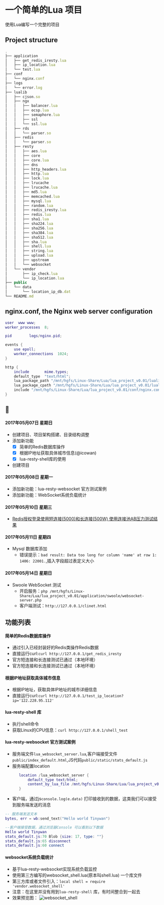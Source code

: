 # 一个简单的Lua 项目
使用Lua编写一个完整的项目

##  Project structure
```javascript
.
├── application
│   ├── get_redis_iresty.lua
│   ├── ip_location.lua
│   └── test.lua
├── conf
│   └── nginx.conf
├── logs
│   └── error.log
├── lualib
│   ├── cjson.so
│   ├── ngx
│   │   ├── balancer.lua
│   │   ├── ocsp.lua
│   │   ├── semaphore.lua
│   │   ├── ssl
│   │   └── ssl.lua
│   ├── rds
│   │   └── parser.so
│   ├── redis
│   │   └── parser.so
│   ├── resty
│   │   ├── aes.lua
│   │   ├── core
│   │   ├── core.lua
│   │   ├── dns
│   │   ├── http_headers.lua
│   │   ├── http.lua
│   │   ├── lock.lua
│   │   ├── lrucache
│   │   ├── lrucache.lua
│   │   ├── md5.lua
│   │   ├── memcached.lua
│   │   ├── mysql.lua
│   │   ├── random.lua
│   │   ├── redis_iresty.lua
│   │   ├── redis.lua
│   │   ├── sha1.lua
│   │   ├── sha224.lua
│   │   ├── sha256.lua
│   │   ├── sha384.lua
│   │   ├── sha512.lua
│   │   ├── sha.lua
│   │   ├── shell.lua
│   │   ├── string.lua
│   │   ├── upload.lua
│   │   ├── upstream
│   │   └── websocket
│   └── vendor
│       ├── ip_check.lua
│       └── ip_location.lua
├── public
│   └── data
│       └── location_ip_db.dat
└── README.md
```
## nginx.conf, the Nginx web server configuration

```lua
user  www www;
worker_processes  8;

pid        logs/nginx.pid;

events {
    use epoll;
    worker_connections  1024;
}

http {
    include       mime.types;
    default_type  "text/html";
    lua_package_path "/mnt/hgfs/Linux-Share/Lua/lua_project_v0.01/lualib/?.lua;;";   
    lua_package_cpath "/mnt/hgfs/Linux-Share/Lua/lua_project_v0.01/lualib/?.so;;";  
    include "/mnt/hgfs/Linux-Share/Lua/lua_project_v0.01/conf/nginx.conf";
}
```
##  :date:
####    2017年05月07日 星期日 
+   创建项目、项目架构搭建、目录结构调整
+   添加新功能
    - [x] 简单的Redis数据库操作 
    - [x] 根据IP地址获取具体城市信息(@icowan)
    - [x] lua-resty-shell库的使用
+   创建项目
####    2017年05月08日 星期一
+   添加新功能：lua-resty-websocket 官方测试案例
+   添加新功能：WebSocket系统负载统计
####    2017年05月10日 星期三
+   [Redis授权登录使用短连接(5000)和长连接(500W) 使用连接池AB压力测试结果](http://www.cnblogs.com/tinywan/p/6838630.html)        
####    2017年05月11日 星期四
+   Mysql 数据库添加
    +   错误提示：`bad result: Data too long for column 'name' at row 1: 1406: 22001.`,插入字段超过表定义大小
####    2017年05月14日 星期日
+   Swoole WebSocket 测试
    +   开启服务：`php /mnt/hgfs/Linux-Share/Lua/lua_project_v0.01/application/swoole/websocket-server.php`
    +   客户端测试：`http://127.0.0.1/clinet.html`

## 功能列表
####    简单的Redis数据库操作  
+   通过引入已经封装好的Redis类操作Redis数据
+   直接运行curl:`curl http://127.0.0.1/get_redis_iresty`
+   官方短连接和长连接测试已通过（本地环境）
+   官方短连接和长连接测试已通过（本地环境）
####    根据IP地址获取具体城市信息
+   根据IP地址，获取具体IP地址的城市详细信息
+   直接运行curl:`curl http://127.0.0.1/test_ip_location?ip='122.228.95.112'`
####    lua-resty-shell 库
+   执行shell命令
+   获取Linux的CPU信息：`curl http://127.0.0.1/shell_test`   
####    lua-resty-websocket 官方测试案例
+   服务端文件`lua_websocket_server.lua`,客户端接受文件`public/index_default.html`,JS代码`public/static/stats_default.js`
+   服务端配置location
    ```lua
       location /lua_websocket_server {
           default_type text/html;
           content_by_lua_file /mnt/hgfs/Linux-Share/Lua/lua_project_v0.01/application/lua_websocket_server.lua;
       }
    ```
+   客户端，通过js`console.log(e.data)` 打印接收到的数据，这类我们可以接受到服务端发送的消息
   ```lua
   -- 服务端发送文本
   bytes, err = wb:send_text("Hello world Tinywan")
   
   --客户端接受数据，通过浏览器Console 可以看到以下数据
   Hello world Tinywan
   stats_default.js:70 Blob {size: 17, type: ""}
   stats_default.js:65 disconnect
   stats_default.js:60 connect
   ```
####    websocket系统负载统计
+   基于lua-resty-websocket实现系统负载监控
+   使用第三方编写的websocket_shell.lua(原本叫shell.lua) 一个库文件
+   第三方库或者文件引入：`local shell = require 'vendor.websocket_shell'`
+   注意：在这里并没有用到`lua-resty-shell` 库，有时间整合到一起去 
+   效果预览图：
    ![websocket_shell](https://github.com/Tinywan/lua_project_v0.01/blob/master/public/images/github/WebSocket_shell.jpg)

